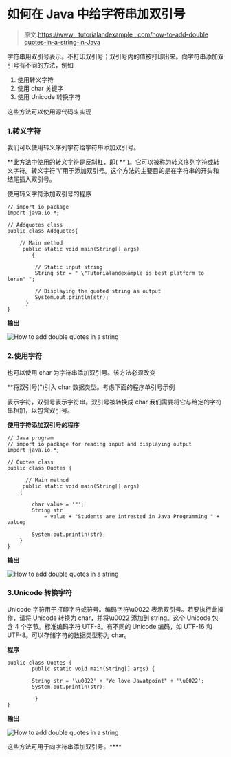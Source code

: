 # 如何在 Java 中给字符串加双引号

> 原文:[https://www . tutorialandexample . com/how-to-add-double quotes-in-a-string-in-Java](https://www.tutorialandexample.com/how-to-add-double-quotes-in-a-string-in-java)

字符串用双引号表示。不打印双引号；双引号内的值被打印出来。向字符串添加双引号有不同的方法，例如

1.  使用转义字符
2.  使用 char 关键字
3.  使用 Unicode 转换字符

这些方法可以使用源代码来实现

### 1.转义字符

我们可以使用转义序列字符给字符串添加双引号。

 **此方法中使用的转义字符是反斜杠，即( **\** )。它可以被称为转义序列字符或转义字符。转义字符“\”用于添加双引号。这个方法的主要目的是在字符串的开头和结尾插入双引号。

使用转义字符添加双引号的程序

```
// import io package
import java.io.*;

// Addquotes class
public class Addquotes{

   	// Main method
   	 public static void main(String[] args)
    	{

       	 // Static input string
       	 String str = " \"Tutorialandexample is best platform to leran" ";

       	 // Displaying the quoted string as output
       	 System.out.println(str);
  	  }	
} 
```

**输出**

![How to add double quotes in a string](../Images/95ce1380e297e1a7616e136c5a142bff.png)  

### 2.使用字符

也可以使用 char 为字符串添加双引号。该方法必须改变

 **将双引号(")引入 char 数据类型。考虑下面的程序单引号示例

表示字符，双引号表示字符串。双引号被转换成 char 我们需要将它与给定的字符串相加，以包含双引号。

**使用字符添加双引号的程序**

```
// Java program 
// import io package for reading input and displaying output
import java.io.*;

// Quotes class
public class Quotes {

      // Main method
   	 public static void main(String[] args)
    {

        char value = '"';
        String str
            = value + "Students are intrested in Java Programming " + value;

        System.out.println(str);
    }
} 
```

**输出**

![How to add double quotes in a string](../Images/a3128a43f5a96d96090500d526c31801.png)  

### 3.Unicode 转换字符

Unicode 字符用于打印字符或符号。编码字符\u0022 表示双引号。若要执行此操作，请将 Unicode 转换为 char，并将\u0022 添加到 string。这个 Unicode 包含 4 个字节。标准编码字符 UTF-8。有不同的 Unicode 编码，如 UTF-16 和 UTF-8。可以存储字符的数据类型称为 char。

**程序**

```
public class Quotes {
    	public static void main(String[] args) {

        String str = '\u0022' + "We love Javatpoint" + '\u0022';
        System.out.println(str);

    	 }
}
```

**输出**

![How to add double quotes in a string](../Images/861b28eda1077742f435e6d4b003a3b5.png)  

这些方法可用于向字符串添加双引号。****